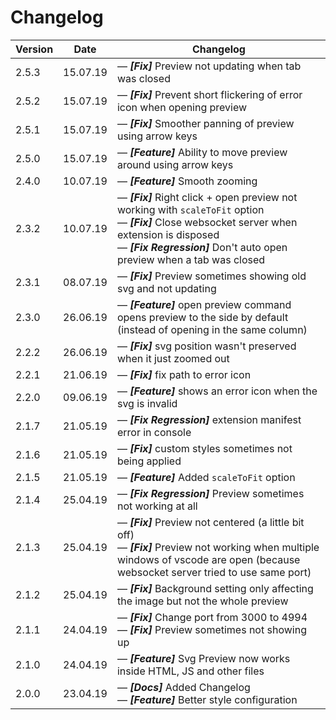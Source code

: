 # Changelog

| Version | Date     | Changelog                                                                                                                                                                                                                                        |
| ------- | -------- | ------------------------------------------------------------------------------------------------------------------------------------------------------------------------------------------------------------------------------------------------ |
| 2.5.3   | 15.07.19 | &mdash; **_[Fix]_** Preview not updating when tab was closed                                                                                                                                                                                     |
| 2.5.2   | 15.07.19 | &mdash; **_[Fix]_** Prevent short flickering of error icon when opening preview                                                                                                                                                                  |
| 2.5.1   | 15.07.19 | &mdash; **_[Fix]_** Smoother panning of preview using arrow keys                                                                                                                                                                                 |
| 2.5.0   | 15.07.19 | &mdash; **_[Feature]_** Ability to move preview around using arrow keys                                                                                                                                                                          |
| 2.4.0   | 10.07.19 | &mdash; **_[Feature]_** Smooth zooming                                                                                                                                                                                                           |
| 2.3.2   | 10.07.19 | &mdash; **_[Fix]_** Right click + open preview not working with `scaleToFit` option <br> &mdash; **_[Fix]_** Close websocket server when extension is disposed <br> &mdash; **_[Fix Regression]_** Don't auto open preview when a tab was closed |
| 2.3.1   | 08.07.19 | &mdash; **_[Fix]_** Preview sometimes showing old svg and not updating                                                                                                                                                                           |
| 2.3.0   | 26.06.19 | &mdash; **_[Feature]_** open preview command opens preview to the side by default (instead of opening in the same column)                                                                                                                        |
| 2.2.2   | 26.06.19 | &mdash; **_[Fix]_** svg position wasn't preserved when it just zoomed out                                                                                                                                                                        |
| 2.2.1   | 21.06.19 | &mdash; **_[Fix]_** fix path to error icon                                                                                                                                                                                                       |
| 2.2.0   | 09.06.19 | &mdash; **_[Feature]_** shows an error icon when the svg is invalid                                                                                                                                                                              |
| 2.1.7   | 21.05.19 | &mdash; **_[Fix Regression]_** extension manifest error in console                                                                                                                                                                               |
| 2.1.6   | 21.05.19 | &mdash; **_[Fix]_** custom styles sometimes not being applied                                                                                                                                                                                    |
| 2.1.5   | 21.05.19 | &mdash; **_[Feature]_** Added `scaleToFit` option                                                                                                                                                                                                |
| 2.1.4   | 25.04.19 | &mdash; **_[Fix Regression]_** Preview sometimes not working at all                                                                                                                                                                              |
| 2.1.3   | 25.04.19 | &mdash; **_[Fix]_** Preview not centered (a little bit off) <br> &mdash; **_[Fix]_** Preview not working when multiple windows of vscode are open (because websocket server tried to use same port)                                              |
| 2.1.2   | 25.04.19 | &mdash; **_[Fix]_** Background setting only affecting the image but not the whole preview                                                                                                                                                        |
| 2.1.1   | 24.04.19 | &mdash; **_[Fix]_** Change port from 3000 to 4994 <br> &mdash; **_[Fix]_** Preview sometimes not showing up                                                                                                                                      |
| 2.1.0   | 24.04.19 | &mdash; **_[Feature]_** Svg Preview now works inside HTML, JS and other files                                                                                                                                                                    |
| 2.0.0   | 23.04.19 | &mdash; **_[Docs]_** Added Changelog <br> &mdash; **_[Feature]_** Better style configuration                                                                                                                                                     |
